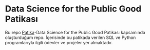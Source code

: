# Data Science for the Public Good Patikası 

Bu repo [Patika](https://www.patika.dev/)-Data Science for the Public Good Patikası kapsamında oluşturduğum repo. 
İçerisinde bu patikada verilen SQL ve Python programlarıyla ilgili ödevler ve projeler yer almaktadır.
